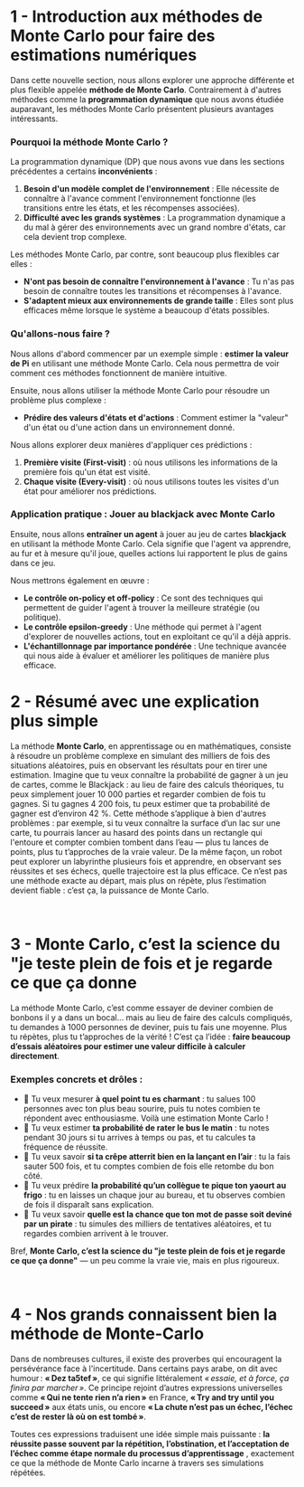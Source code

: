 



# 1 - Introduction aux méthodes de Monte Carlo pour faire des estimations numériques

Dans cette nouvelle section, nous allons explorer une approche différente et plus flexible appelée **méthode de Monte Carlo**. Contrairement à d'autres méthodes comme la **programmation dynamique** que nous avons étudiée auparavant, les méthodes Monte Carlo présentent plusieurs avantages intéressants.

### Pourquoi la méthode Monte Carlo ?
La programmation dynamique (DP) que nous avons vue dans les sections précédentes a certains **inconvénients** :
1. **Besoin d'un modèle complet de l'environnement** : Elle nécessite de connaître à l'avance comment l'environnement fonctionne (les transitions entre les états, et les récompenses associées).
2. **Difficulté avec les grands systèmes** : La programmation dynamique a du mal à gérer des environnements avec un grand nombre d'états, car cela devient trop complexe.

Les méthodes Monte Carlo, par contre, sont beaucoup plus flexibles car elles :
- **N'ont pas besoin de connaître l'environnement à l'avance** : Tu n'as pas besoin de connaître toutes les transitions et récompenses à l'avance.
- **S'adaptent mieux aux environnements de grande taille** : Elles sont plus efficaces même lorsque le système a beaucoup d'états possibles.

### Qu'allons-nous faire ?

Nous allons d'abord commencer par un exemple simple : **estimer la valeur de Pi** en utilisant une méthode Monte Carlo. Cela nous permettra de voir comment ces méthodes fonctionnent de manière intuitive.

Ensuite, nous allons utiliser la méthode Monte Carlo pour résoudre un problème plus complexe :
- **Prédire des valeurs d'états et d'actions** : Comment estimer la "valeur" d'un état ou d'une action dans un environnement donné.
  
Nous allons explorer deux manières d'appliquer ces prédictions :
1. **Première visite (First-visit)** : où nous utilisons les informations de la première fois qu'un état est visité.
2. **Chaque visite (Every-visit)** : où nous utilisons toutes les visites d'un état pour améliorer nos prédictions.

### Application pratique : Jouer au blackjack avec Monte Carlo
Ensuite, nous allons **entraîner un agent** à jouer au jeu de cartes **blackjack** en utilisant la méthode Monte Carlo. Cela signifie que l'agent va apprendre, au fur et à mesure qu'il joue, quelles actions lui rapportent le plus de gains dans ce jeu. 

Nous mettrons également en œuvre :
- **Le contrôle on-policy et off-policy** : Ce sont des techniques qui permettent de guider l'agent à trouver la meilleure stratégie (ou politique).
- **Le contrôle epsilon-greedy** : Une méthode qui permet à l'agent d'explorer de nouvelles actions, tout en exploitant ce qu'il a déjà appris.
- **L'échantillonnage par importance pondérée** : Une technique avancée qui nous aide à évaluer et améliorer les politiques de manière plus efficace.


# 2 - Résumé avec une explication plus simple 



La méthode **Monte Carlo**, en apprentissage ou en mathématiques, consiste à résoudre un problème complexe en simulant des milliers de fois des situations aléatoires, puis en observant les résultats pour en tirer une estimation. Imagine que tu veux connaître la probabilité de gagner à un jeu de cartes, comme le Blackjack : au lieu de faire des calculs théoriques, tu peux simplement jouer 10 000 parties et regarder combien de fois tu gagnes. Si tu gagnes 4 200 fois, tu peux estimer que ta probabilité de gagner est d’environ 42 %. Cette méthode s’applique à bien d'autres problèmes : par exemple, si tu veux connaître la surface d’un lac sur une carte, tu pourrais lancer au hasard des points dans un rectangle qui l'entoure et compter combien tombent dans l’eau — plus tu lances de points, plus tu t’approches de la vraie valeur. De la même façon, un robot peut explorer un labyrinthe plusieurs fois et apprendre, en observant ses réussites et ses échecs, quelle trajectoire est la plus efficace. Ce n’est pas une méthode exacte au départ, mais plus on répète, plus l’estimation devient fiable : c’est ça, la puissance de Monte Carlo.


<br/>

# 3 - Monte Carlo, c’est la science du "je teste plein de fois et je regarde ce que ça donne

La méthode Monte Carlo, c’est comme essayer de deviner combien de bonbons il y a dans un bocal… mais au lieu de faire des calculs compliqués, tu demandes à 1000 personnes de deviner, puis tu fais une moyenne. Plus tu répètes, plus tu t’approches de la vérité ! C’est ça l’idée : **faire beaucoup d’essais aléatoires pour estimer une valeur difficile à calculer directement**.

### Exemples concrets et drôles :
- 🔸 Tu veux mesurer **à quel point tu es charmant** : tu salues 100 personnes avec ton plus beau sourire, puis tu notes combien te répondent avec enthousiasme. Voilà une estimation Monte Carlo !
- 🔸 Tu veux estimer **ta probabilité de rater le bus le matin** : tu notes pendant 30 jours si tu arrives à temps ou pas, et tu calcules ta fréquence de réussite.
- 🔸 Tu veux savoir **si ta crêpe atterrit bien en la lançant en l’air** : tu la fais sauter 500 fois, et tu comptes combien de fois elle retombe du bon côté.
- 🔸 Tu veux prédire **la probabilité qu’un collègue te pique ton yaourt au frigo** : tu en laisses un chaque jour au bureau, et tu observes combien de fois il disparaît sans explication.
- 🔸 Tu veux savoir **quelle est la chance que ton mot de passe soit deviné par un pirate** : tu simules des milliers de tentatives aléatoires, et tu regardes combien arrivent à le trouver.

Bref, **Monte Carlo, c’est la science du "je teste plein de fois et je regarde ce que ça donne"** — un peu comme la vraie vie, mais en plus rigoureux.



<br/>

# 4 - Nos grands connaissent bien la méthode de Monte-Carlo


Dans de nombreuses cultures, il existe des proverbes qui encouragent la persévérance face à l'incertitude. Dans certains pays arabe, on dit avec humour : **« Dez ta5tef »**, ce qui signifie littéralement *« essaie, et à force, ça finira par marcher »*. Ce principe rejoint d’autres expressions universelles comme **« Qui ne tente rien n’a rien »** en France, **« Try and try until you succeed »** aux états unis, ou encore **« La chute n’est pas un échec, l’échec c’est de rester là où on est tombé »**.

Toutes ces expressions traduisent une idée simple mais puissante : **la réussite passe souvent par la répétition, l’obstination, et l’acceptation de l’échec comme étape normale du processus d’apprentissage** ,  exactement ce que la méthode de Monte Carlo incarne à travers ses simulations répétées.

